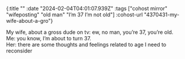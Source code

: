 {:title ""
 :date "2024-02-04T04:01:07.939Z"
 :tags ["cohost mirror" "wifeposting" "old man" "I’m 37 I’m not old"]
 :cohost-url "4370431-my-wife-about-a-gro"}

My wife, about a gross dude on tv: ew, no man, you’re 37, you’re old.  
Me: you know, I’m about to turn 37.  
Her: there are some thoughts and feelings related to age I need to reconsider
